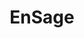---
title: EnSage
description: Specialized care to accompany older adults on their brain and behavioral health journey.
link: https://www.ensagehealth.com/
---